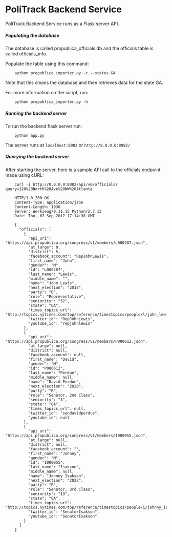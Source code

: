 # PoliTrack Backend Service

PoliTrack Backend Service runs as a Flask server API.

##### Populating the database
The database is called propublica_officials.db and the officials table is called officials_info.

Populate the table using this command:
```
    python propublica_importer.py -c --states GA
```
Note that this cleans the database and then retrieves data for the state GA.

For more information on the script, run:
```
    python propublica_importer.py -h
```

##### Running the backend server
To run the backend flask server run:
```
    python app.py
```
The server runs at `localhost:8082` or `http://0.0.0.0:8082/`

##### Querying the backend server

After starting the server, here is a sample API call to the officials endpoint made using cURL:
```
    curl -i http://0.0.0.0:8082/api/v0/officials?query=120%20North%20Ave%20NW%20Atlanta

    HTTP/1.0 200 OK
    Content-Type: application/json
    Content-Length: 1936
    Server: Werkzeug/0.11.15 Python/2.7.13
    Date: Thu, 07 Sep 2017 17:14:38 GMT

    {
      "officials": [
        {
          "api_uri": "https://api.propublica.org/congress/v1/members/L000287.json",
          "at_large": 0,
          "district": 5,
          "facebook_account": "RepJohnLewis",
          "first_name": "John",
          "gender": "M",
          "id": "L000287",
          "last_name": "Lewis",
          "middle_name": "",
          "name": "John Lewis",
          "next_election": "2018",
          "party": "D",
          "role": "Representative",
          "seniority": "32",
          "state": "GA",
          "times_topics_url": "http://topics.nytimes.com/top/reference/timestopics/people/l/john_lewis/index.html",
          "twitter_id": "RepJohnLewis",
          "youtube_id": "repjohnlewis"
        },
        {
          "api_uri": "https://api.propublica.org/congress/v1/members/P000612.json",
          "at_large": null,
          "district": null,
          "facebook_account": null,
          "first_name": "David",
          "gender": "M",
          "id": "P000612",
          "last_name": "Perdue",
          "middle_name": null,
          "name": "David Perdue",
          "next_election": "2020",
          "party": "R",
          "role": "Senator, 2nd Class",
          "seniority": "3",
          "state": "GA",
          "times_topics_url": null,
          "twitter_id": "sendavidperdue",
          "youtube_id": null
        },
        {
          "api_uri": "https://api.propublica.org/congress/v1/members/I000055.json",
          "at_large": null,
          "district": null,
          "facebook_account": "",
          "first_name": "Johnny",
          "gender": "M",
          "id": "I000055",
          "last_name": "Isakson",
          "middle_name": null,
          "name": "Johnny Isakson",
          "next_election": "2022",
          "party": "R",
          "role": "Senator, 3rd Class",
          "seniority": "13",
          "state": "GA",
          "times_topics_url": "http://topics.nytimes.com/top/reference/timestopics/people/i/johnny_isakson/index.html",
          "twitter_id": "SenatorIsakson",
          "youtube_id": "SenatorIsakson"
        }
      ]
    }
```
